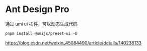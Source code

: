 # Ant Design Pro

通过 umi ui 插件，可以动态生成代码

`pnpm install @umijs/preset-ui -D`

https://blog.csdn.net/weixin_45084490/article/details/140238133
